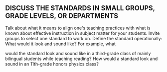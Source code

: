 ## DISCUSS THE STANDARDS IN SMALL GROUPS, GRADE LEVELS, OR DEPARTMENTS

Talk about what it means to align one's teaching practices with what is known about effective instruction in subject matter for your students. Invite groups to select one standard to work on. Define the standard operationally: What would it look and sound like? For example, what

would the standard look and sound like in a third-grade class of mainly bilingual students while teaching reading? How would a standard look and sound in an 11th-grade honors physics class?
